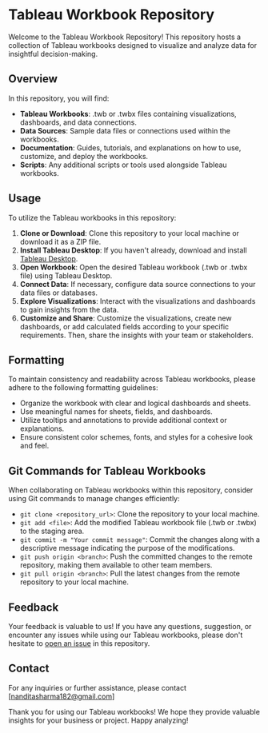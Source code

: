 # Tableau Workbook Repository

Welcome to the Tableau Workbook Repository! This repository hosts a collection of Tableau workbooks designed to visualize and analyze data for insightful decision-making.

## Overview

In this repository, you will find:

- **Tableau Workbooks**: .twb or .twbx files containing visualizations, dashboards, and data connections.
- **Data Sources**: Sample data files or connections used within the workbooks.
- **Documentation**: Guides, tutorials, and explanations on how to use, customize, and deploy the workbooks.
- **Scripts**: Any additional scripts or tools used alongside Tableau workbooks.

## Usage

To utilize the Tableau workbooks in this repository:

1. **Clone or Download**: Clone this repository to your local machine or download it as a ZIP file.
2. **Install Tableau Desktop**: If you haven't already, download and install [Tableau Desktop](https://www.tableau.com/products/desktop).
3. **Open Workbook**: Open the desired Tableau workbook (.twb or .twbx file) using Tableau Desktop.
4. **Connect Data**: If necessary, configure data source connections to your data files or databases.
5. **Explore Visualizations**: Interact with the visualizations and dashboards to gain insights from the data.
6. **Customize and Share**: Customize the visualizations, create new dashboards, or add calculated fields according to your specific requirements. Then, share the insights with your team or stakeholders.

## Formatting

To maintain consistency and readability across Tableau workbooks, please adhere to the following formatting guidelines:

- Organize the workbook with clear and logical dashboards and sheets.
- Use meaningful names for sheets, fields, and dashboards.
- Utilize tooltips and annotations to provide additional context or explanations.
- Ensure consistent color schemes, fonts, and styles for a cohesive look and feel.

## Git Commands for Tableau Workbooks

When collaborating on Tableau workbooks within this repository, consider using Git commands to manage changes efficiently:

- `git clone <repository_url>`: Clone the repository to your local machine.
- `git add <file>`: Add the modified Tableau workbook file (.twb or .twbx) to the staging area.
- `git commit -m "Your commit message"`: Commit the changes along with a descriptive message indicating the purpose of the modifications.
- `git push origin <branch>`: Push the committed changes to the remote repository, making them available to other team members.
- `git pull origin <branch>`: Pull the latest changes from the remote repository to your local machine.


## Feedback

Your feedback is valuable to us! If you have any questions, suggestion, or encounter any issues while using our Tableau workbooks, please don't hesitate to [open an issue](https://github.com/nandita2000/Tableau-workbooks/issues) in this repository.


## Contact

For any inquiries or further assistance, please contact [nanditasharma182@gmail.com]

Thank you for using our Tableau workbooks! We hope they provide valuable insights for your business or project. Happy analyzing!
